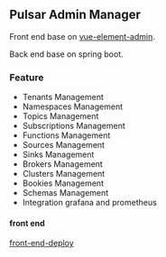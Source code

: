 ## Pulsar Admin Manager

Front end base on [vue-element-admin](https://panjiachen.github.io/vue-element-admin/#/dashboard).

Back end base on spring boot.

### Feature

* Tenants Management
* Namespaces Management
* Topics Management
* Subscriptions Management
* Functions Management
* Sources Management
* Sinks Management
* Brokers Management
* Clusters Management
* Bookies Management
* Schemas Management
* Integration grafana and prometheus


#### front end

[front-end-deploy](https://github.com/streamnative/pulsar-manager/blob/master/front-end/README.md)

